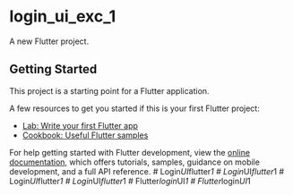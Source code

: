# login_ui_exc_1

A new Flutter project.

## Getting Started

This project is a starting point for a Flutter application.

A few resources to get you started if this is your first Flutter project:

- [Lab: Write your first Flutter app](https://docs.flutter.dev/get-started/codelab)
- [Cookbook: Useful Flutter samples](https://docs.flutter.dev/cookbook)

For help getting started with Flutter development, view the
[online documentation](https://docs.flutter.dev/), which offers tutorials,
samples, guidance on mobile development, and a full API reference.
#   L o g i n _ U I _ f l u t t e r _ 1  
 #   L o g i n _ U I _ f l u t t e r _ 1  
 #   L o g i n _ U I _ f l u t t e r _ 1  
 #   L o g i n _ U I _ f l u t t e r _ 1  
 #   F l u t t e r _ l o g i n _ U I _ 1  
 #   F l u t t e r _ l o g i n _ U I _ 1  
 